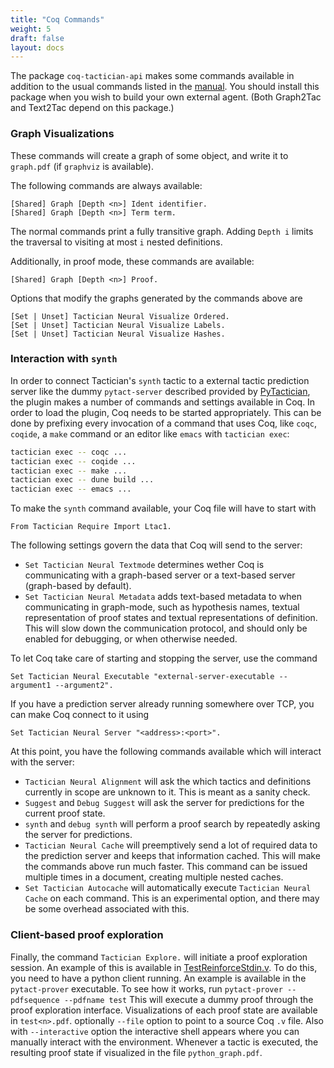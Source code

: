 ```yaml
---
title: "Coq Commands"
weight: 5
draft: false
layout: docs
---
```


The package `coq-tactician-api` makes some commands available in addition to the
usual commands listed in the [manual](../../manual/usage). You should install
this package when you wish to build your own external agent. (Both Graph2Tac and
Text2Tac depend on this package.)

### Graph Visualizations

These commands will create a graph of some object, and write it to `graph.pdf`
(if `graphviz` is available).

The following commands are always available:
```
[Shared] Graph [Depth <n>] Ident identifier.
[Shared] Graph [Depth <n>] Term term.
```

The normal commands print a fully transitive graph. Adding `Depth i` limits the
traversal to visiting at most `i` nested definitions.

Additionally, in proof mode, these commands are available:
```
[Shared] Graph [Depth <n>] Proof.
```

Options that modify the graphs generated by the commands above are
```
[Set | Unset] Tactician Neural Visualize Ordered.
[Set | Unset] Tactician Neural Visualize Labels.
[Set | Unset] Tactician Neural Visualize Hashes.
```

### Interaction with `synth`
In order to connect Tactician's `synth` tactic to a external tactic prediction
server like the dummy `pytact-server` described provided by [PyTactician](../pytactician), the plugin makes a number
of commands and settings available in Coq. In order to load the plugin, Coq
needs to be started appropriately. This can be done by prefixing every
invocation of a command that uses Coq, like `coqc`, `coqide`, a `make` command
or an editor like `emacs` with `tactician exec`:

```bash
tactician exec -- coqc ...
tactician exec -- coqide ...
tactician exec -- make ...
tactician exec -- dune build ...
tactician exec -- emacs ...
```

To make the `synth` command available, your Coq file will have to start with

```coq
From Tactician Require Import Ltac1.
```

The following settings govern the data that Coq will send to the server:
- `Set Tactician Neural Textmode` determines wether Coq is communicating with a graph-based server or a text-based server (graph-based by default).
- `Set Tactician Neural Metadata` adds text-based metadata to when communicating in graph-mode, such as
  hypothesis names, textual representation of proof states and textual representations of definition.
  This will slow down the communication protocol, and should only be enabled for debugging, or when otherwise needed.

To let Coq take care of starting and stopping the server, use the command
```coq
Set Tactician Neural Executable "external-server-executable --argument1 --argument2".
```
If you have a prediction server already running somewhere over TCP, you can make Coq connect to it using
```coq
Set Tactician Neural Server "<address>:<port>".
```
At this point, you have the following commands available which will interact with the server:
- `Tactician Neural Alignment` will ask the which tactics and definitions currently in scope are unknown to it.
  This is meant as a sanity check.
- `Suggest` and `Debug Suggest` will ask the server for predictions for the current proof state.
- `synth` and `debug synth` will perform a proof search by repeatedly asking the server for predictions.
- `Tactician Neural Cache` will preemptively send a lot of required data to the prediction server and keeps that
  information cached. This will make the commands above run much faster. This command can be issued multiple times
  in a document, creating multiple nested caches.
- `Set Tactician Autocache` will automatically execute `Tactician Neural Cache` on each command. This is an
  experimental option, and there may be some overhead associated with this.

### Client-based proof exploration

Finally, the command `Tactician Explore.` will initiate a proof exploration
session. An example of this is available in
[TestReinforceStdin.v](https://github.com/coq-tactician/coq-tactician-api/blob/coq8.11/pytact/tests/TestReinforceStdin.v).
To do this, you need to have a python client running. An example is available in
the `pytact-prover` executable. To see how it works, run ``` pytact-prover
--pdfsequence --pdfname test ``` This will execute a dummy proof through the
proof exploration interface. Visualizations of each proof state are available in
`test<n>.pdf`. optionally `--file` option to point to a source Coq `.v` file.
Also with `--interactive` option the interactive shell appears where you can
manually interact with the environment. Whenever a tactic is executed, the
resulting proof state if visualized in the file `python_graph.pdf`.
